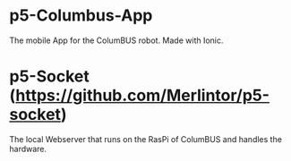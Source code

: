 # p5-Columbus-App
The mobile App for the ColumBUS robot. Made with Ionic.

# p5-Socket (https://github.com/Merlintor/p5-socket)
The local Webserver that runs on the RasPi of ColumBUS and handles the hardware.
